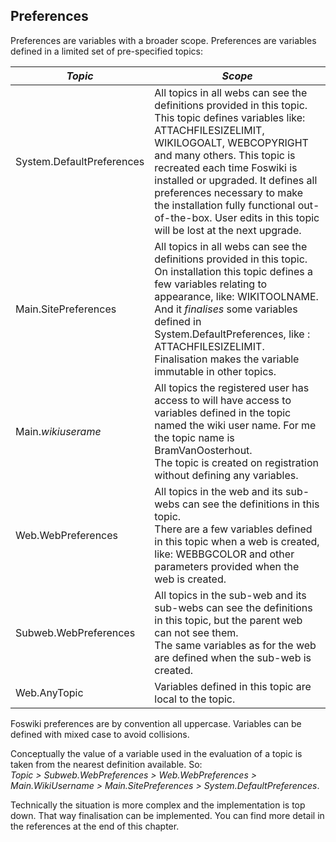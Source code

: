## Preferences
Preferences are variables with a broader scope. Preferences are variables defined in a limited set of pre-specified topics:

| *Topic* | *Scope* |
|---------|---------|
|System.DefaultPreferences |All topics in all webs can see the definitions provided in this topic. <br />This topic defines variables like: ATTACHFILESIZELIMIT, WIKILOGOALT, WEBCOPYRIGHT and many others.  This topic is recreated each time Foswiki is installed or upgraded. It defines all preferences necessary to make the installation fully functional out-of-the-box. User edits in this topic will be lost at the next upgrade. |
|Main.SitePreferences |All topics in all webs can see the definitions provided in this topic. <br />On installation this topic defines a few variables relating to appearance, like: WIKITOOLNAME. And it _finalises_ some variables defined in System.DefaultPreferences, like : ATTACHFILESIZELIMIT. Finalisation makes the variable immutable in other topics. |
|Main._wikiuserame_ |All topics the registered user has access to will have access to variables defined in the topic named the wiki user name. For me the topic name is BramVanOosterhout. <br />The topic is created on registration without defining any variables. |
|Web.WebPreferences |All topics in the web and its sub-webs can see the definitions in this topic. <br />There are a few variables defined in this topic when a web is created, like: WEBBGCOLOR and other parameters provided when the web is created. |
|Subweb.WebPreferences |All topics in the sub-web and its sub-webs can see the definitions in this topic, but the parent web can not see them. <br />The same variables as for the web are defined when the sub-web is created. |
| Web.AnyTopic |Variables defined in this topic are local to the topic. |

Foswiki preferences are by convention all uppercase. Variables can be defined with mixed case to avoid collisions.

Conceptually the value of a variable used in the evaluation of a topic is taken from the nearest definition available. So:<br />
 _Topic > Subweb.WebPreferences > Web.WebPreferences > Main.WikiUsername > Main.SitePreferences > System.DefaultPreferences_.

Technically the situation is more complex and the implementation is top down. That way finalisation can be implemented.
You can find more detail in the references at the end of this chapter.